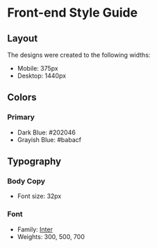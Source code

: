 # Front-end Style Guide

## Layout

The designs were created to the following widths:

- Mobile: 375px
- Desktop: 1440px

## Colors

### Primary

- Dark Blue: #202046
- Grayish Blue: #babacf

## Typography

### Body Copy

- Font size: 32px

### Font

- Family: [Inter](https://fonts.google.com/specimen/Inter)
- Weights: 300, 500, 700
